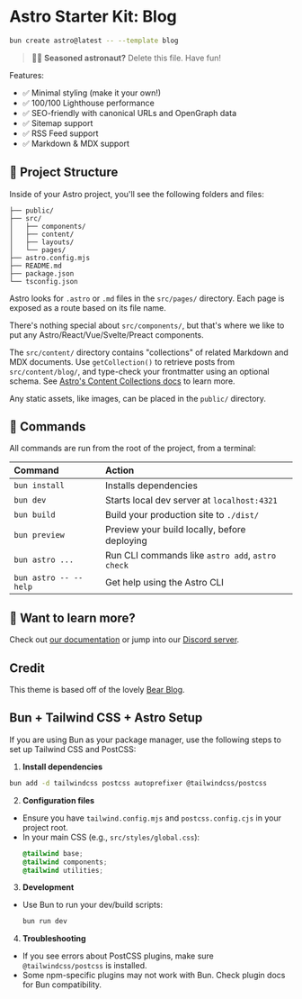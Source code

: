 # Astro Starter Kit: Blog

```sh
bun create astro@latest -- --template blog
```

> 🧑‍🚀 **Seasoned astronaut?** Delete this file. Have fun!

Features:

- ✅ Minimal styling (make it your own!)
- ✅ 100/100 Lighthouse performance
- ✅ SEO-friendly with canonical URLs and OpenGraph data
- ✅ Sitemap support
- ✅ RSS Feed support
- ✅ Markdown & MDX support

## 🚀 Project Structure

Inside of your Astro project, you'll see the following folders and files:

```text
├── public/
├── src/
│   ├── components/
│   ├── content/
│   ├── layouts/
│   └── pages/
├── astro.config.mjs
├── README.md
├── package.json
└── tsconfig.json
```

Astro looks for `.astro` or `.md` files in the `src/pages/` directory. Each page is exposed as a route based on its file name.

There's nothing special about `src/components/`, but that's where we like to put any Astro/React/Vue/Svelte/Preact components.

The `src/content/` directory contains "collections" of related Markdown and MDX documents. Use `getCollection()` to retrieve posts from `src/content/blog/`, and type-check your frontmatter using an optional schema. See [Astro's Content Collections docs](https://docs.astro.build/en/guides/content-collections/) to learn more.

Any static assets, like images, can be placed in the `public/` directory.

## 🧞 Commands

All commands are run from the root of the project, from a terminal:

| Command                   | Action                                           |
| :------------------------ | :----------------------------------------------- |
| `bun install`             | Installs dependencies                            |
| `bun dev`             | Starts local dev server at `localhost:4321`      |
| `bun build`           | Build your production site to `./dist/`          |
| `bun preview`         | Preview your build locally, before deploying     |
| `bun astro ...`       | Run CLI commands like `astro add`, `astro check` |
| `bun astro -- --help` | Get help using the Astro CLI                     |

## 👀 Want to learn more?

Check out [our documentation](https://docs.astro.build) or jump into our [Discord server](https://astro.build/chat).

## Credit

This theme is based off of the lovely [Bear Blog](https://github.com/HermanMartinus/bearblog/).

## Bun + Tailwind CSS + Astro Setup

If you are using Bun as your package manager, use the following steps to set up Tailwind CSS and PostCSS:

1. **Install dependencies**

```sh
bun add -d tailwindcss postcss autoprefixer @tailwindcss/postcss
```

2. **Configuration files**
- Ensure you have `tailwind.config.mjs` and `postcss.config.cjs` in your project root.
- In your main CSS (e.g., `src/styles/global.css`):
  ```css
  @tailwind base;
  @tailwind components;
  @tailwind utilities;
  ```

3. **Development**
- Use Bun to run your dev/build scripts:
  ```sh
  bun run dev
  ```

4. **Troubleshooting**
- If you see errors about PostCSS plugins, make sure `@tailwindcss/postcss` is installed.
- Some npm-specific plugins may not work with Bun. Check plugin docs for Bun compatibility.
